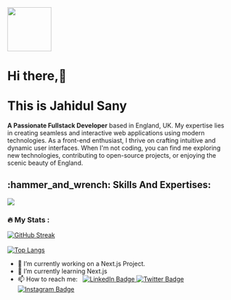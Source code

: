 <div id="header" align="left">
  <img src="https://media.giphy.com/media/M9gbBd9nbDrOTu1Mqx/giphy.gif" width="100"/>
  <h1>Hi there,👋 <br><br> This is Jahidul Sany</h1> 
</div>

<strong>A Passionate Fullstack Developer</strong> based in England, UK. My expertise lies in creating seamless and interactive web applications using modern technologies. 
As a front-end enthusiast, I thrive on crafting intuitive and dynamic user interfaces. When I'm not coding, you can find me exploring new technologies, contributing to open-source projects, or enjoying the scenic beauty of England.

<h2>:hammer_and_wrench: Skills And Expertises:</h2>
<p align="left">
  <a href="https://skillicons.dev">
    <img src="https://skillicons.dev/icons?i=figma,html,bootstrap,tailwindcss,js,ts,react,redux,nextjs,nodejs,expressjs,mongodb&theme=light" />
  </a>
</p>

### :fire: My Stats :

[![GitHub Streak](http://github-readme-streak-stats.herokuapp.com?user=JahidulSany&theme=dark&background=000000)](https://git.io/streak-stats) <br> <br>
[![Top Langs](https://github-readme-stats.vercel.app/api/top-langs/?username=JahidulSany&layout=compact&theme=vision-friendly-dark)](https://github.com/anuraghazra/github-readme-stats)

- 🔭 I’m currently working on a Next.js Project.
- 🌱 I’m currently learning Next.js
- 📫 How to reach me: &nbsp;
  <span id="badges">
  <a href="https://www.linkedin.com/in/jahidul-sany/">
    <img src="https://img.shields.io/badge/LinkedIn-blue?style=for-the-badge&logo=linkedin&logoColor=white" alt="LinkedIn Badge"/>
  </a>
  <a href="https://x.com/Jahidul__Sany">
    <img src="https://img.shields.io/badge/Twitter-blue?style=for-the-badge&logo=twitter&logoColor=white" alt="Twitter Badge"/>
  </a>
  <a href="https://www.instagram.com/jahidul.sany/">
    <img src="https://img.shields.io/badge/Instagram-blue?style=for-the-badge&logo=instagram&logoColor=white" alt="Instagram Badge"/>
  </a>
</span>

<!--
**JahidulSany/jahidulSany** is a ✨ _special_ ✨ repository because its `README.md` (this file) appears on your GitHub profile.

Here are some ideas to get you started:

- 🔭 I’m currently working on ...
- 🌱 I’m currently learning ...
- 👯 I’m looking to collaborate on ...
- 🤔 I’m looking for help with ...
- 💬 Ask me about ...
- 📫 How to reach me: ...
- 😄 Pronouns: ...
- ⚡ Fun fact: ...
-->
